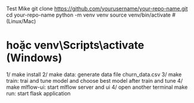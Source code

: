Test Mike
git clone https://github.com/yourusername/your-repo-name.git
cd your-repo-name
python -m venv venv
source venv/bin/activate   # (Linux/Mac)
# hoặc venv\Scripts\activate (Windows)

1/ make install
2/ make data: generate data file churn_data.csv
3/ make train: trai and tune model and choose best model after train and tune
4/ make mlflow-ui: start mlflow server and ui
4/ open another terminal make run: start flask application

